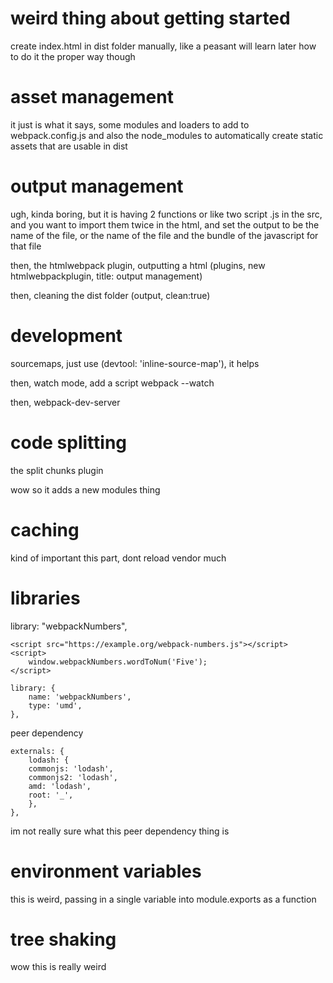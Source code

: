 # weird thing about getting started

create index.html in dist folder manually, like a peasant
will learn later how to do it the proper way though

# asset management

it just is what it says, some modules and loaders to add to webpack.config.js and also the node_modules to automatically create static assets that are usable in dist

# output management

ugh, kinda boring, but it is having 2 functions
or like two script .js in the src, and you want to import them twice in the html, and set the output to be the name of the file, or the name of the file and the bundle of the javascript for that file

then, the htmlwebpack plugin, outputting a html (plugins, new htmlwebpackplugin, title: output management)

then, cleaning the dist folder (output, clean:true)

# development

sourcemaps, just use (devtool: 'inline-source-map'), it helps

then, watch mode, add a script webpack --watch

then, webpack-dev-server

# code splitting

the split chunks plugin

wow so it adds a new modules thing

# caching

kind of important this part, dont reload vendor much

# libraries

library: "webpackNumbers",

    <script src="https://example.org/webpack-numbers.js"></script>
    <script>
        window.webpackNumbers.wordToNum('Five');
    </script>

    library: {
        name: 'webpackNumbers',
        type: 'umd',
    },

peer dependency

    externals: {
        lodash: {
        commonjs: 'lodash',
        commonjs2: 'lodash',
        amd: 'lodash',
        root: '_',
        },
    },

im not really sure what this peer dependency thing is

# environment variables

this is weird, passing in a single variable into module.exports as a function

# tree shaking

wow this is really weird